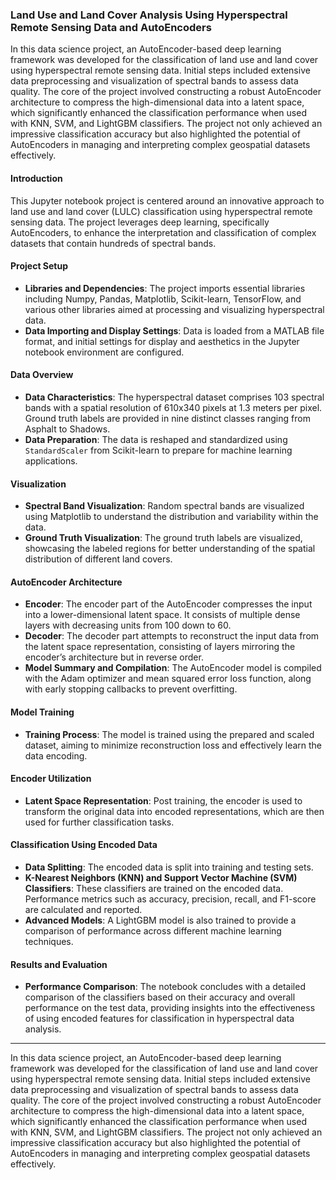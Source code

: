 ### Land Use and Land Cover Analysis Using Hyperspectral Remote Sensing Data and AutoEncoders

In this data science project, an AutoEncoder-based deep learning framework was developed for the classification of land use and land cover using hyperspectral remote sensing data. Initial steps included extensive data preprocessing and visualization of spectral bands to assess data quality. The core of the project involved constructing a robust AutoEncoder architecture to compress the high-dimensional data into a latent space, which significantly enhanced the classification performance when used with KNN, SVM, and LightGBM classifiers. The project not only achieved an impressive classification accuracy but also highlighted the potential of AutoEncoders in managing and interpreting complex geospatial datasets effectively.

#### Introduction
This Jupyter notebook project is centered around an innovative approach to land use and land cover (LULC) classification using hyperspectral remote sensing data. The project leverages deep learning, specifically AutoEncoders, to enhance the interpretation and classification of complex datasets that contain hundreds of spectral bands.

#### Project Setup
- **Libraries and Dependencies**: The project imports essential libraries including Numpy, Pandas, Matplotlib, Scikit-learn, TensorFlow, and various other libraries aimed at processing and visualizing hyperspectral data.
- **Data Importing and Display Settings**: Data is loaded from a MATLAB file format, and initial settings for display and aesthetics in the Jupyter notebook environment are configured.

#### Data Overview
- **Data Characteristics**: The hyperspectral dataset comprises 103 spectral bands with a spatial resolution of 610x340 pixels at 1.3 meters per pixel. Ground truth labels are provided in nine distinct classes ranging from Asphalt to Shadows.
- **Data Preparation**: The data is reshaped and standardized using `StandardScaler` from Scikit-learn to prepare for machine learning applications.

#### Visualization
- **Spectral Band Visualization**: Random spectral bands are visualized using Matplotlib to understand the distribution and variability within the data.
- **Ground Truth Visualization**: The ground truth labels are visualized, showcasing the labeled regions for better understanding of the spatial distribution of different land covers.

#### AutoEncoder Architecture
- **Encoder**: The encoder part of the AutoEncoder compresses the input into a lower-dimensional latent space. It consists of multiple dense layers with decreasing units from 100 down to 60.
- **Decoder**: The decoder part attempts to reconstruct the input data from the latent space representation, consisting of layers mirroring the encoder’s architecture but in reverse order.
- **Model Summary and Compilation**: The AutoEncoder model is compiled with the Adam optimizer and mean squared error loss function, along with early stopping callbacks to prevent overfitting.

#### Model Training
- **Training Process**: The model is trained using the prepared and scaled dataset, aiming to minimize reconstruction loss and effectively learn the data encoding.

#### Encoder Utilization
- **Latent Space Representation**: Post training, the encoder is used to transform the original data into encoded representations, which are then used for further classification tasks.

#### Classification Using Encoded Data
- **Data Splitting**: The encoded data is split into training and testing sets.
- **K-Nearest Neighbors (KNN) and Support Vector Machine (SVM) Classifiers**: These classifiers are trained on the encoded data. Performance metrics such as accuracy, precision, recall, and F1-score are calculated and reported.
- **Advanced Models**: A LightGBM model is also trained to provide a comparison of performance across different machine learning techniques.

#### Results and Evaluation
- **Performance Comparison**: The notebook concludes with a detailed comparison of the classifiers based on their accuracy and overall performance on the test data, providing insights into the effectiveness of using encoded features for classification in hyperspectral data analysis.

---

In this data science project, an AutoEncoder-based deep learning framework was developed for the classification of land use and land cover using hyperspectral remote sensing data. Initial steps included extensive data preprocessing and visualization of spectral bands to assess data quality. The core of the project involved constructing a robust AutoEncoder architecture to compress the high-dimensional data into a latent space, which significantly enhanced the classification performance when used with KNN, SVM, and LightGBM classifiers. The project not only achieved an impressive classification accuracy but also highlighted the potential of AutoEncoders in managing and interpreting complex geospatial datasets effectively.
